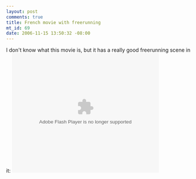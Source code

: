 ```yaml
--- 
layout: post
comments: true
title: French movie with freerunning
mt_id: 69
date: 2006-11-15 13:50:32 -08:00
---
```

I don't know what this movie is, but it has a really good freerunning scene in it:
<embed style="width:400px; height:326px;" id="VideoPlayback" type="application/x-shockwave-flash" src="http://video.google.com/googleplayer.swf?docId=8404619696202648566&hl=en" flashvars=""> </embed>
